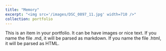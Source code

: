 ```yaml
---
title: "Memory"
excerpt: "<img src='/images/DSC_0897_11.jpg' width=710 />"
collection: portfolio
---
```


This is an item in your portfolio. It can be have images or nice text. If you name the file .md, it will be parsed as markdown. If you name the file .html, it will be parsed as HTML. 

[comment]: <> (<img src="/images/copy-copy-DSC_0433.jpg" alt="" width="710" />)

[comment]: <> (<img src="/images/DSC_0897_11.jpg" alt="" width="710" />)

